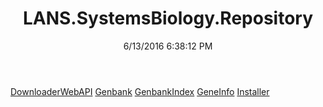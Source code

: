 ﻿---
title: LANS.SystemsBiology.Repository
date: 6/13/2016 6:38:12 PM
---

[DownloaderWebAPI](T-LANS.SystemsBiology.Repository.DownloaderWebAPI.html)
[Genbank](T-LANS.SystemsBiology.Repository.Genbank.html)
[GenbankIndex](T-LANS.SystemsBiology.Repository.GenbankIndex.html)
[GeneInfo](T-LANS.SystemsBiology.Repository.GeneInfo.html)
[Installer](T-LANS.SystemsBiology.Repository.Installer.html)

